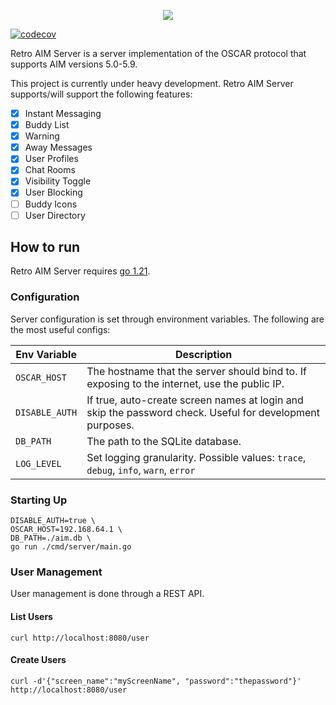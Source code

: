 <p align="center">
  <img src="https://github.com/mk6i/retro-aim-server/assets/2894330/cdd803b6-c9a1-4d86-88e2-168571f00d28">
</p>

[![codecov](https://codecov.io/github/mk6i/retro-aim-server/graph/badge.svg?token=MATKPP77JT)](https://codecov.io/github/mk6i/retro-aim-server)

Retro AIM Server is a server implementation of the OSCAR protocol that supports AIM versions 5.0-5.9.

This project is currently under heavy development. Retro AIM Server supports/will support the following features:

- [x] Instant Messaging
- [x] Buddy List
- [x] Warning
- [x] Away Messages
- [x] User Profiles
- [x] Chat Rooms
- [x] Visibility Toggle
- [x] User Blocking
- [ ] Buddy Icons
- [ ] User Directory

## How to run

Retro AIM Server requires [go 1.21](https://go.dev/).

### Configuration

Server configuration is set through environment variables. The following are the most useful configs:

| Env Variable   | Description                                                                                              |
|----------------|----------------------------------------------------------------------------------------------------------|
| `OSCAR_HOST`   | The hostname that the server should bind to. If exposing to the internet, use the public IP.             |
| `DISABLE_AUTH` | If true, auto-create screen names at login and skip the password check. Useful for development purposes. |
| `DB_PATH`      | The path to the SQLite database.                                                                         |
| `LOG_LEVEL`    | Set logging granularity. Possible values: `trace`, `debug`, `info`, `warn`, `error`                      |

### Starting Up

```shell
DISABLE_AUTH=true \
OSCAR_HOST=192.168.64.1 \
DB_PATH=./aim.db \
go run ./cmd/server/main.go
```

### User Management

User management is done through a REST API.

#### List Users

```curl
curl http://localhost:8080/user
```

#### Create Users

```curl
curl -d'{"screen_name":"myScreenName", "password":"thepassword"}' http://localhost:8080/user
```
